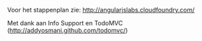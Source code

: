 Voor het stappenplan zie: http://angularjslabs.cloudfoundry.com/

Met dank aan Info Support en TodoMVC (http://addyosmani.github.com/todomvc/)